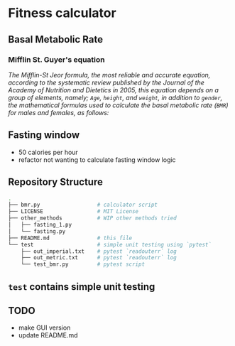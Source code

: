 # Fitness calculator

## Basal Metabolic Rate

### Mifflin St. Guyer's equation

*The Mifflin-St Jeor formula, the most reliable and accurate equation, according to the systematic review published by the Journal of the Academy of Nutrition and Dietetics in 2005, this equation depends on a group of elements, namely; `Age`, `height`, and `weight`, in addition to `gender`, the mathematical formulas used to calculate the basal metabolic rate (`BMR`) for males and females, as follows:*

## Fasting window

- 50 calories per hour
- refactor not wanting to calculate fasting window logic

## Repository Structure

```bash
.
├── bmr.py                  # calculator script
├── LICENSE                 # MIT License
├── other_methods           # WIP other methods tried
│   ├── fasting_1.py
│   └── fasting.py
├── README.md               # this file
└── test                    # simple unit testing using `pytest`
    ├── out_imperial.txt    # pytest `readouterr` log
    ├── out_metric.txt      # pytest `readouterr` log
    └── test_bmr.py         # pytest script
```

## `test` contains simple unit testing

## TODO

- make GUI version
- update README.md
